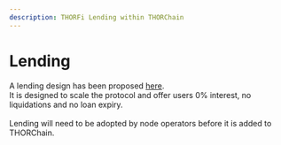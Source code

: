 ```yaml
---
description: THORFi Lending within THORChain
---
```


# Lending

A lending design has been proposed [here](https://gitlab.com/thorchain/thornode/-/issues/1412). \
It is designed to scale the protocol and offer users 0% interest, no liquidations and no loan expiry. \
\
Lending will need to be adopted by node operators before it is added to THORChain.&#x20;
